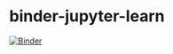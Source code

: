 # binder-jupyter-learn

[![Binder](https://mybinder.org/badge_logo.svg)](https://mybinder.org/v2/gh/CloudYeti/binder-jupyter-learn.git/HEAD)
